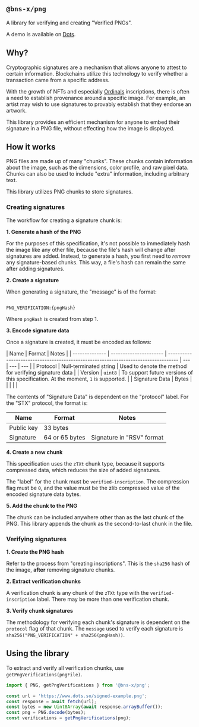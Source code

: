 ## `@bns-x/png`

A library for verifying and creating "Verified PNGs".

A demo is available on [Dots](https://www.dots.so/verifier).

## Why?

Cryptographic signatures are a mechanism that allows anyone to attest to certain information. Blockchains utilize this technology to verify whether a transaction came from a specific address.

With the growth of NFTs and especially [Ordinals](https://ordinals.com/) inscriptions, there is often a need to establish provenance around a specific image. For example, an artist may wish to use signatures to provably establish that they endorse an artwork.

This library provides an efficient mechanism for anyone to embed their signature in a PNG file, without effecting how the image is displayed.

## How it works

PNG files are made up of many "chunks". These chunks contain information about the image, such as the dimensions, color profile, and raw pixel data. Chunks can also be used to include "extra" information, including arbitrary text.

This library utilizes PNG chunks to store signatures.

### Creating signatures

The workflow for creating a signature chunk is:

**1. Generate a hash of the PNG**

For the purposes of this specification, it's not possible to immediately hash the image like any other file, because the file's hash will change after signatures are added. Instead, to generate a hash, you first need to _remove_ any signature-based chunks. This way, a file's hash can remain the same after adding signatures.

**2. Create a signature**

When generating a signature, the "message" is of the format:

```

PNG_VERIFICATION:{pngHash}

```

Where `pngHash` is created from step 1.

**3. Encode signature data**

Once a signature is created, it must be encoded as follows:

| Name           | Format                 | Notes                                                                              |
| -------------- | ---------------------- | ---------------------------------------------------------------------------------- | --- | --- | --- |
| Protocol       | Null-terminated string | Used to denote the method for verifying signature data                             |
| Version        | `uint8`                | To support future versions of this specification. At the moment, `1` is supported. |
| Signature Data | Bytes                  |                                                                                    |     |     |     |

The contents of "Signature Data" is dependent on the "protocol" label. For the "STX" protocol, the format is:

| Name       | Format         | Notes                     |
| ---------- | -------------- | ------------------------- |
| Public key | 33 bytes       |                           |
| Signature  | 64 or 65 bytes | Signature in "RSV" format |

**4. Create a new chunk**

This specification uses the `zTXt` chunk type, because it supports compressed data, which reduces the size of added signatures.

The "label" for the chunk must be `verified-inscription`. The compression flag must be `0`, and the value must be the zlib compressed value of the encoded signature data bytes.

**5. Add the chunk to the PNG**

The chunk can be included anywhere other than as the last chunk of the PNG. This library appends the chunk as the second-to-last chunk in the file.

### Verifying signatures

**1. Create the PNG hash**

Refer to the process from "creating inscriptions". This is the `sha256` hash of the image, **after** removing signature chunks.

**2. Extract verification chunks**

A verification chunk is any chunk of the `zTXt` type with the `verified-inscription` label. There may be more than one verification chunk.

**3. Verify chunk signatures**

The methodology for verifying each chunk's signature is dependent on the `protocol` flag of that chunk. The `message` used to verify each signature is `sha256("PNG_VERIFICATION" + sha256(pngHash))`.

## Using the library

To extract and verify all verification chunks, use `getPngVerifications(pngFile)`.

```ts
import { PNG, getPngVerifications } from '@bns-x/png';

const url = 'https://www.dots.so/signed-example.png';
const response = await fetch(url);
const bytes = new Uint8Array(await response.arrayBuffer());
const png = PNG.decode(bytes);
const verifications = getPngVerifications(png);
```
